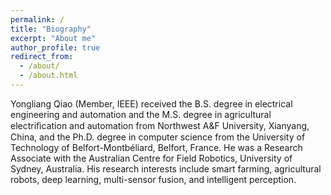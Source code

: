 ```yaml
---
permalink: /
title: "Biography"
excerpt: "About me"
author_profile: true
redirect_from: 
  - /about/
  - /about.html
---
```


Yongliang Qiao (Member, IEEE) received the B.S. degree in electrical engineering and automation and the M.S. degree in agricultural electriﬁcation and automation from Northwest A&F University, Xianyang, China, and the Ph.D. degree in computer science from the University of Technology of Belfort-Montbéliard, Belfort, France. He was a Research Associate with the Australian Centre for Field Robotics, University of Sydney, Australia. His research interests include smart farming, agricultural robots, deep learning, multi-sensor fusion, and intelligent perception.

<!-- ![Christmas's GitHub stats](https://github-readme-stats.vercel.app/api?username=Shunli-W&show_icons=true&theme=tokyonight) -->

<!-- <a href="https://flagcounter.me/details/doX"><img src="https://flagcounter.me/doX/" alt="Flag Counter"></a> -->